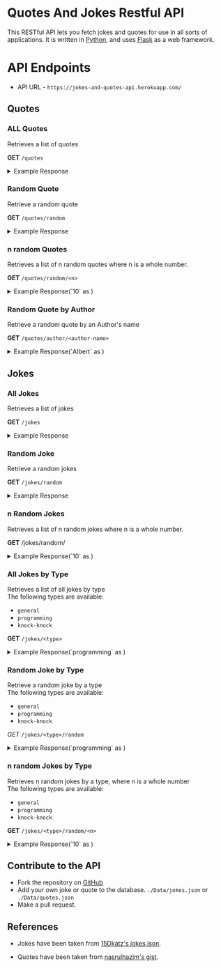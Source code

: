 # Quotes And Jokes Restful API

This RESTful API lets you fetch jokes and quotes for use in all sorts of applications.
It is written in [Python](https://www.python.org/), and uses [Flask](https://flask.palletsprojects.com/en/1.1.x/) as a web framework.

# API Endpoints 

- API URL - `https://jokes-and-quotes-api.herokuapp.com/`

## Quotes

### ALL Quotes
Retrieves a list of quotes

**GET** `/quotes`
<details>
<summary>Example Response</summary>
```
[
  {
    "author": "Albert Einstein",
    "quote": "A person who never made a mistake never tried anything new."
  },
  {
    "author": "Ancient Indian Proverb",
    "quote": "Certain things catch your eye, but pursue only those that capture the heart."
  },
  ...
]
```
</details>

### Random Quote
Retrieve a random quote

**GET** `/quotes/random`
<details>
<summary>Example Response</summary>
```
{
  "author": "Dalai Lama",
  "quote": "Happiness is not something readymade.  It comes from your own actions."
}
```
</details>

### n random Quotes
Retrieves a list of n random quotes where n is a whole number.

**GET** `/quotes/random/<n>`
<details>
<summary>Example Response(`10` as <n\>)</summary>
```
[
  {
    "author": "Albert Einstein",
    "quote": "A person who never made a mistake never tried anything new."
  },
  {
    "author": "Benjamin Franklin",
    "quote": "Either write something worth reading or do something worth writing."
  },
  {
    "author": "Les Brown",
    "quote": "Too many of us are not living our dreams because we are living our fears."
  },
  {
    "author": "Aristotle",
    "quote": "There is only one way to avoid criticism: do nothing, say nothing, and be nothing."
  },
  {
    "author": "Chinese Proverb",
    "quote": "The person who says it cannot be done should not interrupt the person who is doing it."
  },
  {
    "author": "Latin Proverb",
    "quote": "If the wind will not serve, take to the oars."
  },
  {
    "author": "Booker T. Washington",
    "quote": "If you want to lift yourself up, lift up someone else."
  },
  {
    "author": "Wayne Gretzky",
    "quote": "You miss 100% of the shots you don’t take."
  },
  {
    "author": "Roger Staubach",
    "quote": "There are no traffic jams along the extra mile."
  },
  {
    "author": "Latin Proverb",
    "quote": "If the wind will not serve, take to the oars."
  }
]
```
</details>

### Random Quote by Author
Retrieve a random quote by an Author's name

**GET** `/quotes/author/<author-name>`
<details>
<summary>Example Response(`Albert` as <author\>)</summary>
```
[
  {
    "author": "Albert Einstein",
    "quote": "A person who never made a mistake never tried anything new."
  },
  {
    "author": "Albert Einstein",
    "quote": "Strive not to be a success, but rather to be of value."
  }
]
```
</details>

## Jokes

### All Jokes
Retrieves a list of jokes

**GET** `/jokes`
<details>
<summary>Example Response</summary>
```
[
  {
    "punchline": "Dam.",
    "setup": "What did the fish say when it hit the wall?",
    "type": "general"
  },
  {
    "punchline": "You put a little boogie on it.",
    "setup": "How do you make a tissue dance?",
    "type": "general"
  },
  ...
]
```
</details>

### Random Joke
Retrieve a random jokes

**GET** `/jokes/random`
<details>
<summary>Example Response</summary>
```
[
  {
    "punchline": "They start coffin.",
    "setup": "How can you tell a vampire has a cold?",
    "type": "general"
  }
]
```
</details>

### n Random Jokes
Retrieves a list of n random jokes where n is a whole number.

**GET** /jokes/random/<n>
<details>
<summary>Example Response(`10` as <n\>)</summary>
```
[
  {
    "punchline": "A stick.",
    "setup": "What's brown and sticky?",
    "type": "general"
  },
  {
    "punchline": "They mostly wrap.",
    "setup": "Have you ever heard of a music group called Cellophane?",
    "type": "general"
  },
  {
    "punchline": "A little shaken.",
    "setup": "How was the snow globe feeling after the storm?",
    "type": "general"
  },
  {
    "punchline": "A fowl smell!",
    "setup": "What do you get when you cross a chicken with a skunk?",
    "type": "general"
  },
  {
    "punchline": "A handful of them.",
    "setup": "How many bones are in the human hand?",
    "type": "general"
  },
  {
    "punchline": "Because they cantaloupe!",
    "setup": "Why did the melons plan a big wedding?",
    "type": "general"
  },
  {
    "punchline": "When they run out of patients.",
    "setup": "When do doctors get angry?",
    "type": "general"
  },
  {
    "punchline": "   Billy Jeans!",
    "setup": "What did Michael Jackson name his denim store?",
    "type": "general"
  },
  {
    "punchline": "Guilty",
    "setup": "Do I enjoy making courthouse puns?",
    "type": "general"
  },
  {
    "punchline": "Because they're so good at it.",
    "setup": "Why do you never see elephants hiding in trees?",
    "type": "general"
  }
]
```
</details>

### All Jokes by Type
Retrieves a list of all jokes by type<br>
  The following types are available:

  - `general`
  - `programming`
  - `knock-knock`

**GET** `/jokes/<type>`
<details>
<summary>Example Response(`programming` as <type\n>)</summary>
```
[
  {
    "punchline": "Even if you're wrong, you're only off by a bit.",
    "setup": "What's the best thing about a Boolean?",
    "type": "programming"
  },
  {
    "punchline": "Inheritance",
    "setup": "What's the object-oriented way to become wealthy?",
    "type": "programming"
  },
  {
    "punchline": "The Foo Bar.",
    "setup": "Where do programmers like to hangout?",
    "type": "programming"
  },
  {
    "punchline": "Because he didn't get arrays.",
    "setup": "Why did the programmer quit his job?",
    "type": "programming"
  },
  {
    "punchline": "Because Oct 31 == Dec 25",
    "setup": "Why do programmers always mix up Halloween and Christmas?",
    "type": "programming"
  },
  {
    "punchline": "'Can I join you?'",
    "setup": "A SQL query walks into a bar, walks up to two tables and asks...",
    "type": "programming"
  },
  {
    "punchline": "None that's a hardware problem",
    "setup": "How many programmers does it take to change a lightbulb?",
    "type": "programming"
  },
  {
    "punchline": "the rest of them will write Perl",
    "setup": "If you put a million monkeys at a million keyboards, one of them will eventually write a Java program",
    "type": "programming"
  },
  {
    "punchline": "(hip hip array)",
    "setup": "['hip', 'hip']",
    "type": "programming"
  },
  {
    "punchline": "You must first understand what recursion is",
    "setup": "To understand what recursion is...",
    "type": "programming"
  },
  {
    "punchline": "Those who understand binary and those who don't",
    "setup": "There are 10 types of people in this world...",
    "type": "programming"
  },
  {
    "punchline": "Can't catch me - Avicii",
    "setup": "Which song would an exception sing?",
    "type": "programming"
  },
  {
    "punchline": "Because they don't C#",
    "setup": "Why do Java programmers wear glasses?",
    "type": "programming"
  },
  {
    "punchline": "Try it out on Internet Explorer",
    "setup": "How do you check if a webpage is HTML5?",
    "type": "programming"
  },
  {
    "punchline": "If you have to explain it then it is not that good.",
    "setup": "A user interface is like a joke.",
    "type": "programming"
  },
  {
    "punchline": "...but you might not get it.",
    "setup": "I was gonna tell you a joke about UDP...",
    "type": "programming"
  },
  {
    "punchline": "Do you know the problem with UDP jokes?",
    "setup": "The punchline often arrives before the set-up.",
    "type": "programming"
  },
  {
    "punchline": "Because they use a strongly typed language.",
    "setup": "Why do C# and Java developers keep breaking their keyboards?",
    "type": "programming"
  },
  {
    "punchline": "A race condition. Who is there?",
    "setup": "Knock-knock.",
    "type": "programming"
  },
  {
    "punchline": "I get to keep telling them until you get them.",
    "setup": "What's the best part about TCP jokes?",
    "type": "programming"
  },
  {
    "punchline": "A full one, in case he gets thirsty, and an empty one, in case he doesn’t.",
    "setup": "A programmer puts two glasses on his bedside table before going to sleep.",
    "type": "programming"
  },
  {
    "punchline": "Those who understand binary, those who don't, and those who weren't expecting a base 3 joke.",
    "setup": "There are 10 kinds of people in this world.",
    "type": "programming"
  },
  {
    "punchline": "It hurts when IP.",
    "setup": "What did the router say to the doctor?",
    "type": "programming"
  },
  {
    "punchline": "He goes nowhere.",
    "setup": "An IPv6 packet is walking out of the house.",
    "type": "programming"
  },
  {
    "punchline": "Bartender says, \"here, but I’ll need that back in an hour!\"",
    "setup": "A DHCP packet walks into a bar and asks for a beer.",
    "type": "programming"
  },
  {
    "punchline": "They couldn't find a table.",
    "setup": "3 SQL statements walk into a NoSQL bar. Soon, they walk out",
    "type": "programming"
  }
]
```
</details>

### Random Joke by Type
Retrieve a random joke by a type<br>
The following types are available:
- `general`
- `programming`
- `knock-knock`

*GET* `/jokes/<type>/random`
<details>
<summary>Example Response(`programming` as <type\n>)</summary>
```
{
  "punchline": "Those who understand binary and those who don't",
  "setup": "There are 10 types of people in this world...",
  "type": "programming"
}
```
</details>

### n random Jokes by Type
Retrieves n random jokes by a type, where n is a whole number<br>
The following types are available:
- `general`
- `programming`
- `knock-knock`

**GET** `/jokes/<type>/random/<n>`
<details>
<summary>Example Response(`10` as <n\>)</summary>
```
[
  {
    "punchline": "(hip hip array)",
    "setup": "['hip', 'hip']",
    "type": "programming"
  },
  {
    "punchline": "The Foo Bar.",
    "setup": "Where do programmers like to hangout?",
    "type": "programming"
  },
  {
    "punchline": "You must first understand what recursion is",
    "setup": "To understand what recursion is...",
    "type": "programming"
  },
  {
    "punchline": "Because they don't C#",
    "setup": "Why do Java programmers wear glasses?",
    "type": "programming"
  },
  {
    "punchline": "None that's a hardware problem",
    "setup": "How many programmers does it take to change a lightbulb?",
    "type": "programming"
  },
  {
    "punchline": "Inheritance",
    "setup": "What's the object-oriented way to become wealthy?",
    "type": "programming"
  },
  {
    "punchline": "The Foo Bar.",
    "setup": "Where do programmers like to hangout?",
    "type": "programming"
  },
  {
    "punchline": "Bartender says, \"here, but I’ll need that back in an hour!\"",
    "setup": "A DHCP packet walks into a bar and asks for a beer.",
    "type": "programming"
  },
  {
    "punchline": "Bartender says, \"here, but I’ll need that back in an hour!\"",
    "setup": "A DHCP packet walks into a bar and asks for a beer.",
    "type": "programming"
  },
  {
    "punchline": "Even if you're wrong, you're only off by a bit.",
    "setup": "What's the best thing about a Boolean?",
    "type": "programming"
  }
]
```
</details>

## Contribute to the API

- Fork the repository on [GitHub](https://github.com/Drish-xD/rest-api)
- Add your own joke or quote to the database. `./Data/jokes.json` or `./Data/quotes.json`
- Make a pull request.

## References

- Jokes have been taken from [15Dkatz's jokes.json](https://github.com/15Dkatz/official_joke_api/blob/master/jokes/index.json).

- Quotes have been taken from [nasrulhazim's gist](https://gist.github.com/nasrulhazim/54b659e43b1035215cd0ba1d4577ee80).
